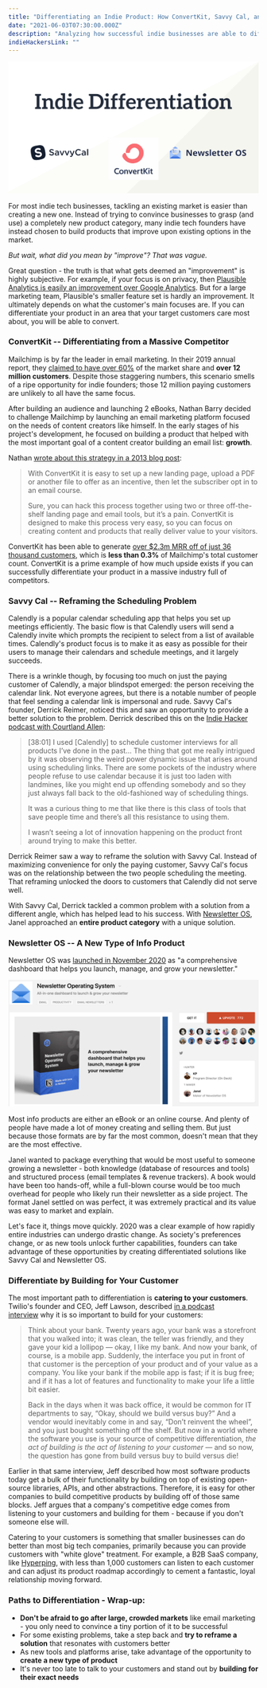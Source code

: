 ```yaml
---
title: "Differentiating an Indie Product: How ConvertKit, Savvy Cal, and Newsletter OS stand out"
date: "2021-06-03T07:30:00.000Z"
description: "Analyzing how successful indie businesses are able to differentiate themselves."
indieHackersLink: ""
---
```

![Differentiating an Indie Product](./differentiation_post_image.png)

For most indie tech businesses, tackling an existing market is easier than creating a new one. Instead of trying to convince businesses to grasp (and use) a completely new product category, many indie tech founders have instead chosen to build products that improve upon existing options in the market.

*But wait, what did you mean by "improve"? That was vague.*

Great question - the truth is that what gets deemed an "improvement" is highly subjective. For example, if your focus is on privacy, then [Plausible Analytics is easily an improvement over Google Analytics](https://www.smalltechbusiness.com/how-plausible-finds-success-and-differentiates-from-google-analytics/). But for a large marketing team, Plausible's smaller feature set is hardly an improvement. It ultimately depends on what the customer's main focuses are. If you can differentiate your product in an area that your target customers care most about, you will be able to convert.

### ConvertKit -- Differentiating from a Massive Competitor

Mailchimp is by far the leader in email marketing. In their 2019 annual report, they [claimed to have over 60%](https://martech.org/mailchimp-claims-over-60-share-of-email-industry-in-latest-report-2/) of the market share and **over 12 million customers**. Despite those staggering numbers, this scenario smells of a ripe opportunity for indie founders; those 12 million paying customers are unlikely to all have the same focus.

After building an audience and launching 2 eBooks, Nathan Barry decided to challenge Mailchimp by launching an email marketing platform focused on the needs of content creators like himself. In the early stages of his project's development, he focused on building a product that helped with the most important goal of a content creator building an email list: **growth**.

Nathan [wrote about this strategy in a 2013 blog post](https://nathanbarry.com/best-marketing-method/):

> With ConvertKit it is easy to set up a new landing page, upload a PDF or another file to offer as an incentive, then let the subscriber opt in to an email course.
> 
> Sure, you can hack this process together using two or three off-the-shelf landing page and email tools, but it’s a pain. ConvertKit is designed to make this process very easy, so you can focus on creating content and products that really deliver value to your visitors.

ConvertKit has been able to generate [over $2.3m MRR off of just 36 thousand customers](https://convertkit.baremetrics.com/), which is **less than 0.3%** of Mailchimp's total customer count. ConvertKit is a prime example of how much upside exists if you can successfully differentiate your product in a massive industry full of competitors.

### Savvy Cal -- Reframing the Scheduling Problem

Calendly is a popular calendar scheduling app that helps you set up meetings efficiently. The basic flow is that Calendly users will send a Calendly invite which prompts the recipient to select from a list of available times. Calendly's product focus is to make it as easy as possible for their users to manage their calendars and schedule meetings, and it largely succeeds.

There is a wrinkle though, by focusing too much on just the paying customer of Calendly, a major blindspot emerged: the person receiving the calendar link. Not everyone agrees, but there is a notable number of people that feel sending a calendar link is impersonal and rude. Savvy Cal's founder, Derrick Reimer, noticed this and saw an opportunity to provide a better solution to the problem. Derrick described this on the [Indie Hacker podcast with Courtland Allen](https://share.transistor.fm/s/ddad295d):

> [38:01] I used [Calendly] to schedule customer interviews for all products I’ve done in the past… The thing that got me really intrigued by it was observing the weird power dynamic issue that arises around using scheduling links. There are some pockets of the industry where people refuse to use calendar because it is just too laden with landmines, like you might end up offending somebody and so they just always fall back to the old-fashioned way of scheduling things.
> 
> It was a curious thing to me that like there is this class of tools that save people time and there’s all this resistance to using them.
> 
> I wasn’t seeing a lot of innovation happening on the product front around trying to make this better.

Derrick Reimer saw a way to reframe the solution with Savvy Cal. Instead of maximizing convenience for only the paying customer, Savvy Cal's focus was on the relationship between the two people scheduling the meeting. That reframing unlocked the doors to customers that Calendly did not serve well.

With Savvy Cal, Derrick tackled a common problem with a solution from a different angle, which has helped lead to his success. With [Newsletter OS](https://newsletteros.com/), Janel approached an **entire product category** with a unique solution.

### Newsletter OS -- A New Type of Info Product

Newsletter OS was [launched in November 2020](https://www.indiehackers.com/post/1-most-commented-on-product-of-the-week-on-product-hunt-7e753b13f7) as "a comprehensive dashboard that helps you launch, manage, and grow your newsletter."

![Newsletter OS's Product Hunt Launch](./newsletter-os-product-hunt.png)

Most info products are either an eBook or an online course. And plenty of people have made a lot of money creating and selling them. But just because those formats are by far the most common, doesn't mean that they are the most effective.

Janel wanted to package everything that would be most useful to someone growing a newsletter - both knowledge (database of resources and tools) and structured process (email templates & revenue trackers). A book would have been too hands-off, while a full-blown course would be too much overhead for people who likely run their newsletter as a side project. The format Janel settled on was perfect, it was extremely practical and its value was easy to market and explain.

Let's face it, things move quickly. 2020 was a clear example of how rapidly entire industries can undergo drastic change. As society's preferences change, or as new tools unlock further capabilities, founders can take advantage of these opportunities by creating differentiated solutions like Savvy Cal and Newsletter OS.

### Differentiate by Building for Your Customer

The most important path to differentiation is **catering to your customers**. Twilio's founder and CEO, Jeff Lawson, described [in a podcast interview](https://a16z.com/2021/01/12/rise-of-developers-creative-class-company-innovation-ask-a-developer-book/) why it is so important to build for your customers:

> Think about your bank. Twenty years ago, your bank was a storefront that you walked into; it was clean, the teller was friendly, and they gave your kid a lollipop — okay, I like my bank. And now your bank, of course, is a mobile app. Suddenly, the interface you put in front of that customer is the perception of your product and of your value as a company. You like your bank if the mobile app is fast; if it is bug free; and if it has a lot of features and functionality to make your life a little bit easier.
> 
> Back in the days when it was back office, it would be common for IT departments to say, “Okay, should we build versus buy?” And a vendor would inevitably come in and say, “Don’t reinvent the wheel”, and you just bought something off the shelf. But now in a world where the software you use is your source of competitive differentiation, *the act of building is the act of listening to your customer* — and so now, the question has gone from build versus buy to build versus die!

Earlier in that same interview, Jeff described how most software products today get a bulk of their functionality by building on top of existing open-source libraries, APIs, and other abstractions. Therefore, it is easy for other companies to build competitive products by building off of those same blocks. Jeff argues that a company's competitive edge comes from listening to your customers and building for them - because if you don't someone else will.

Catering to your customers is something that smaller businesses can do better than most big tech companies, primarily because you can provide customers with "white glove" treatment. For example, a B2B SaaS company, like [Hyperping](https://hyperping.baremetrics.com/), with less than 1,000 customers can listen to each customer and can adjust its product roadmap accordingly to cement a fantastic, loyal relationship moving forward.

### Paths to Differentiation - Wrap-up:

- **Don't be afraid to go after large, crowded markets** like email marketing - you only need to convince a tiny portion of it to be successful
- For some existing problems, take a step back and **try to reframe a solution** that resonates with customers better
- As new tools and platforms arise, take advantage of the opportunity to **create a new type of product**
- It's never too late to talk to your customers and stand out by **building for their exact needs**